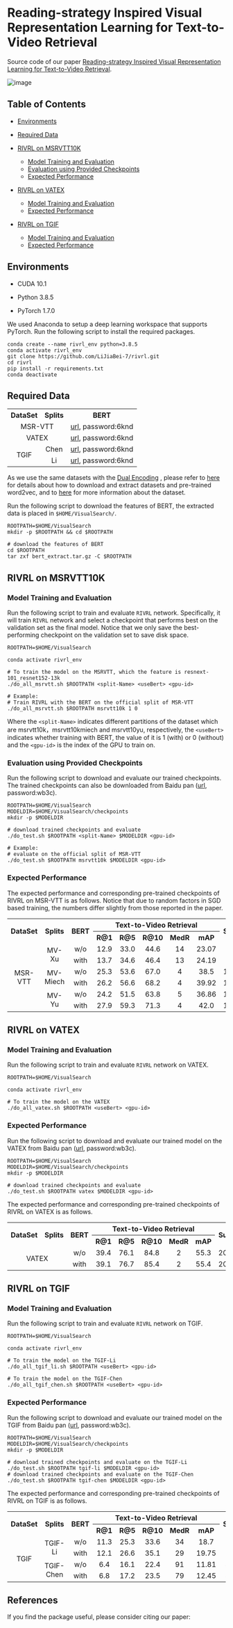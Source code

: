 # Reading-strategy Inspired Visual Representation Learning for Text-to-Video Retrieval

Source code of our paper [Reading-strategy Inspired Visual Representation Learning for Text-to-Video Retrieval](https://arxiv.org/abs/). 

![image](framework.png)



## Table of Contents

* [Environments](#environments)

* [Required Data](#required-data)

* [RIVRL on MSRVTT10K](#RIVRL-on-MSRVTT10K)
  
  * [Model Training and Evaluation](#model-training-and-evaluation)
  * [Evaluation using Provided Checkpoints](#Evaluation-using-Provided-Checkpoints)
  * [Expected Performance](#Expected-Performance)
  
* [RIVRL on VATEX](#RIVRL-on-VATEX)

  * [Model Training and Evaluation](#model-training-and-evaluation-1)
  * [Expected Performance](#Expected-Performance-1)

* [RIVRL on TGIF](#RIVRL-on-TGIF)

  * [Model Training and Evaluation](#model-training-and-evaluation-2)
  * [Expected Performance](#Expected-Performance-2)

  

## Environments

* CUDA 10.1

* Python 3.8.5

* PyTorch 1.7.0


We used Anaconda to setup a deep learning workspace that supports PyTorch. Run the following script to install the required packages.  

```shell
conda create --name rivrl_env python=3.8.5
conda activate rivrl_env
git clone https://github.com/LiJiaBei-7/rivrl.git
cd rivrl
pip install -r requirements.txt
conda deactivate
```



## Required Data

<table>
  <tr align="center">
      <th >DataSet</th> <th>Splits <th>BERT</th>
  </tr>	
  <tr>
    <td colspan='2' align="center">MSR-VTT</td>
    <td align='center'><a href='https://pan.baidu.com/s/1K7KJ_dc9UgL5u9UQ9DXndw
      '>url</a>,
      password:6knd</td>
  </tr>
  <tr align="center">
    <td colspan='2' align="center">VATEX</td>
    <td align='center'><a href='https://pan.baidu.com/s/1K7KJ_dc9UgL5u9UQ9DXndw
      '>url</a>,
      password:6knd</td>
  </tr>
  <tr align="center">	  
    <td rowspan='2'>TGIF</td>
    <td>Chen</td>
    <td align='center'><a href='https://pan.baidu.com/s/1K7KJ_dc9UgL5u9UQ9DXndw
      '>url</a>,
      password:6knd</td>
  </tr>
  <tr align="center">	  
    <td>Li</td>
    <td align='center'><a href='https://pan.baidu.com/s/1K7KJ_dc9UgL5u9UQ9DXndw
      '>url</a>,
      password:6knd</td>
</table>



As we use the same datasets with the [Dual Encoding](https://arxiv.org/abs/2009.05381) , please refer to [here](https://github.com/danieljf24/hybrid_space) for details about how to download and extract datasets and pre-trained word2vec, and to [here](https://github.com/danieljf24/hybrid_space/tree/master/dataset) for more information about the dataset.

Run the following script to download the features of BERT, the extracted data is placed in `$HOME/VisualSearch/`.

```shell
ROOTPATH=$HOME/VisualSearch
mkdir -p $ROOTPATH && cd $ROOTPATH

# download the features of BERT
cd $ROOTPATH
tar zxf bert_extract.tar.gz -C $ROOTPATH
```

## RIVRL on MSRVTT10K

### Model Training and Evaluation

Run the following script to train and evaluate `RIVRL` network. Specifically, it will train `RIVRL` network and select a checkpoint that performs best on the validation set as the final model. Notice that we only save the best-performing checkpoint on the validation set to save disk space.

```shell
ROOTPATH=$HOME/VisualSearch

conda activate rivrl_env

# To train the model on the MSRVTT, which the feature is resnext-101_resnet152-13k 
./do_all_msrvtt.sh $ROOTPATH <split-Name> <useBert> <gpu-id>

# Example:
# Train RIVRL with the BERT on the official split of MSR-VTT
./do_all_msrvtt.sh $ROOTPATH msrvtt10k 1 0
```

Where the `<split-Name>`  indicates different partitions of the dataset which are msrvtt10k，msrvtt10kmiech and msrvtt10yu, respectively,  the `<useBert>` indicates whether training with BERT, the value of it is 1 (with) or 0 (without) and the `<gpu-id>` is the index of the GPU to train on.

### Evaluation using Provided Checkpoints

Run the following script to download and evaluate our trained checkpoints. The trained checkpoints can also be downloaded from Baidu pan ([url](https://pan.baidu.com/s/1dEmmhpS3x_WvuMyzDZI40Q), password:wb3c).

```shell
ROOTPATH=$HOME/VisualSearch
MODELDIR=$HOME/VisualSearch/checkpoints
mkdir -p $MODELDIR

# download trained checkpoints and evaluate 
./do_test.sh $ROOTPATH <split-Name> $MODELDIR <gpu-id>

# Example:
# evaluate on the official split of MSR-VTT
./do_test.sh $ROOTPATH msrvtt10k $MODELDIR <gpu-id>
```



### Expected Performance

The expected performance and corresponding pre-trained checkpoints of RIVRL on MSR-VTT is as follows. Notice that due to random factors in SGD based training, the numbers differ slightly from those reported in the paper.

<table>
  <tr align="center">
    <th rowspan='2'>DataSet</th><th rowspan="2">Splits</th><th rowspan='2'>BERT</th><th colspan='5'>Text-to-Video Retrieval</th> <th rowspan='2'>SumR</th> <th rowspan='2'>Pre-trained Checkpoints</th>
    </tr>
  <tr align="center">
        <th> R@1 </th> <th> R@5 </th> <th> R@10 </th> <th> MedR </th> <th>	mAP </th>
  </tr>
 	<tr align="center">	  
    <td rowspan='6'>MSR-VTT</td>
    <td rowspan='2'>MV-Xu</td>
    <td>w/o</td>
    <td>12.9</td><td>33.0</td><td>44.6</td><td>14</td><td>23.07</td> 
    <td>90.5</td>
    <td>mv_xu_best.pth.tar</td>
  </tr>
  <tr align="center">
    <td>with</td>
     <td>13.7</td><td>34.6</td><td>46.4</td><td>13</td><td>24.19</td> 
   	 <td>94.6</td>
    <td>mv_xu_Bert_best.pth.tar</td>
  </tr>  
  <tr align="center">
    <td rowspan='2'>MV-Miech</td>
    <td>w/o</td>
    <td>25.3</td><td>53.6</td><td>67.0</td><td>4</td><td>38.5</td> 
    <td>145.9</td> 
    <td>mv_miech_best.pth.tar</td>
  </tr>
  <tr align="center">
    <td>with</td>
    <td>26.2</td><td>56.6</td><td>68.2</td><td>4</td><td>39.92</td> 
    <td>151.0</td> 
    <td>mv_miech_Bert_best.pth.tar</td>
  </tr>
  <tr align="center">
    <td rowspan='2'>MV-Yu</td>
    <td>w/o</td>
    <td>24.2</td><td>51.5</td><td>63.8</td><td>5</td><td>36.86</td> 
    <td>139.5</td>
    <td>mv_yu_best.pth.tar</td>
  </tr>
   <tr align="center">
    <td>with</td>
    <td>27.9</td><td>59.3</td><td>71.3</td><td>4</td><td>42.0</td> 
    <td>158.4</td>
     <td>mv_yu_Bert_best.pth.tar</td>
  </tr>
</table>





## RIVRL on VATEX

### Model Training and Evaluation

Run the following script to train and evaluate `RIVRL` network on VATEX.

```shell
ROOTPATH=$HOME/VisualSearch

conda activate rivrl_env

# To train the model on the VATEX
./do_all_vatex.sh $ROOTPATH <useBert> <gpu-id>
```

### Expected Performance

Run the following script to download and evaluate our trained model on the VATEX from Baidu pan ([url](https://pan.baidu.com/s/1dEmmhpS3x_WvuMyzDZI40Q), password:wb3c).

```shell
ROOTPATH=$HOME/VisualSearch
MODELDIR=$HOME/VisualSearch/checkpoints
mkdir -p $MODELDIR

# download trained checkpoints and evaluate 
./do_test.sh $ROOTPATH vatex $MODELDIR <gpu-id>
```

The expected performance and corresponding pre-trained checkpoints of RIVRL on VATEX is as follows.

<table>
  <tr align="center">
    <th rowspan='2'>DataSet</th><th rowspan="2">Splits</th><th rowspan='2'>BERT</th><th colspan='5'>Text-to-Video Retrieval</th> <th rowspan='2'>SumR</th><th rowspan='2'>Pre-trained Checkpoints</th>
    </tr>
  <tr align="center">
        <th> R@1 </th> <th> R@5 </th> <th> R@10 </th> <th> MedR </th> <th>	mAP </th>
  </tr>
  <tr align="center">
    <td colspan='2' rowspan ='2' align="center">VATEX</td>
    <td>w/o</td>
    <td>39.4</td><td>76.1</td><td>84.8</td><td>2</td><td>55.3</td> 
    <td>200.4</td>
    <td>vatex_best.pth.tar</td>
  </tr>
	<tr align="center">
    <td>with</td>
    <td>39.1</td><td>76.7</td><td>85.4</td><td>2</td><td>55.4</td> 
    <td>201.0</td>
    <td>vatex_Bert_best.pth.tar</td>
  </tr>
</table>




## RIVRL on TGIF

### Model Training and Evaluation

Run the following script to train and evaluate `RIVRL` network on TGIF.

```shell
ROOTPATH=$HOME/VisualSearch

conda activate rivrl_env

# To train the model on the TGIF-Li
./do_all_tgif_li.sh $ROOTPATH <useBert> <gpu-id>

# To train the model on the TGIF-Chen
./do_all_tgif_chen.sh $ROOTPATH <useBert> <gpu-id>
```

### Expected Performance

Run the following script to download and evaluate our trained model on the TGIF from Baidu pan ([url](https://pan.baidu.com/s/1dEmmhpS3x_WvuMyzDZI40Q), password:wb3c).

```shell
ROOTPATH=$HOME/VisualSearch
MODELDIR=$HOME/VisualSearch/checkpoints
mkdir -p $MODELDIR

# download trained checkpoints and evaluate on the TGIF-Li
./do_test.sh $ROOTPATH tgif-li $MODELDIR <gpu-id>
# download trained checkpoints and evaluate on the TGIF-Chen
./do_test.sh $ROOTPATH tgif-chen $MODELDIR <gpu-id>
```

The expected performance and corresponding pre-trained checkpoints of RIVRL on TGIF is as follows.

<table>
  <tr align="center">
    <th rowspan='2'>DataSet</th><th rowspan="2">Splits</th><th rowspan='2'>BERT</th><th colspan='5'>Text-to-Video Retrieval</th> <th rowspan='2'>SumR</th><th rowspan='2'>Pre-trained Checkpoints</th>
    </tr>
  <tr align="center">
        <th> R@1 </th> <th> R@5 </th> <th> R@10 </th> <th> MedR </th> <th>	mAP </th>
  </tr>
  <tr align="center">	  
    <td rowspan='4'>TGIF</td>
    <td rowspan='2'>TGIF-Li</td>
    <td>w/o</td>
    <td>11.3</td><td>25.3</td><td>33.6</td><td>34</td><td>18.7</td> 
    <td>70.3</td>
    <td>tgif_li_best.pth.tar</td>
  </tr>
   <tr align="center">	  
    <td>with</td>
    <td>12.1</td><td>26.6</td><td>35.1</td><td>29</td><td>19.75</td> 
    <td>73.8</td> 
    <td>tgif_li_Bert_best.pth.tar</td>
  </tr>
   <tr align="center">	  
    <td rowspan='2'>TGIF-Chen</td>
    <td>w/o</td>
    <td>6.4</td><td>16.1</td><td>22.4</td><td>91</td><td>11.81</td> 
    <td>44.9</td>  
    <td>tgif_chen_best.pth.tar</td>
  </tr>
  <tr align="center">	  
    <td>with</td>
    <td>6.8</td><td>17.2</td><td>23.5</td><td>79</td><td>12.45</td> 
    <td>47.4</td> 
    <td>tgif_chen_Bert_best.pth.tar</td>
  </tr>
</table>





## References

If you find the package useful, please consider citing our paper:
